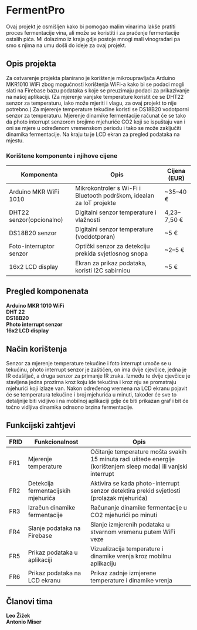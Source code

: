 # FermentPro

Ovaj projekt je osmišljen kako bi pomogao malim vinarima lakše pratiti proces fermentacije vina, ali može se koristiti i za praćenje fermentacije ostalih pića. Mi dolazimo iz kraja gdje postoje mnogi mali vinogradari pa smo s njima na umu došli do ideje za ovaj projekt.

## Opis projekta
Za ostvarenje projekta planirano je korištenje mikroupravljača Arduino MKR1010 WiFi zbog mogućnosti korištenja WiFi-a kako bi se podaci mogli slati na Firebase bazu podataka s koje se preuzimaju podaci za prikazivanje na našoj aplikaciji. (Za mjerenje vanjske temperature koristit će se DHT22 senzor za temperaturu, iako može mjeriti i vlagu, za ovaj projekt to nije potrebno.) Za mjerenje temperature tekućine koristi se DS18B20 vodotporni senzor za temperaturu. Mjerenje dinamike fermentacije računat će se tako da photo interrupt senzorom brojimo mjehuriće CO2 koji se ispuštaju van i oni se mjere u određenom vremenskom periodu i tako se može zaključiti dinamika fermentacije. Na kraju tu je LCD ekran za pregled podataka na mjestu.

  ### Korištene komponente i njihove cijene

  |Komponenta | Opis | Cijena (EUR) |
  |------------|-------|---------------|
  |Arduino MKR WiFi 1010 | Mikrokontroler s Wi-Fi i Bluetooth podrškom, idealan za IoT projekte | ~35–40 € |
  DHT22 senzor(opcionalno)| Digitalni senzor temperature i vlažnosti | 4,23–7,50 € | 
  DS18B20 senzor | Digitalni senzor temperature (voddotporan) | ~5 € |
  Foto-interruptor senzor | Optički senzor za detekciju prekida svjetlosnog snopa | ~2–5 € |
  16x2 LCD display | Ekran za prikaz podataka, koristi I2C sabirnicu | ~5 € |


## Pregled komponenata
  **Arduino MKR 1010 WiFi**  
  **DHT 22**  
  **DS18B20**  
  **Photo interrupt senzor**  
  **16x2 LCD display**  

## Način korištenja
 Senzor za mjerenje temperature tekućine i foto interrupt umoče se u tekućinu, photo interrupt senzor je zaštičen, on ima dvije cjevčice, jedna je IR odašiljač, a druga senzor za primanje IR zraka. Između te dvije cjevčice je stavljena jedna prozirna kroz koju ide tekućina i kroz nju se promatraju mjehurići koji izlaze van.
 Nakon određenog vremena na LCD ekranu pojavit će se temperatura tekućine i broj mjehurića u minuti, također će sve to detaljnije biti vidljivo i na mobilnoj aplikaciji gdje će biti prikazan graf i bit će točno vidljiva dinamika odnsono brzina fermentacije.
## Funkcijski zahtjevi

FRID | Funkcionalnost | Opis
-----|-----------------|---------
FR1 | Mjerenje temperature | Očitanje temperature mošta svakih 15 minuta radi uštede energije (korištenjem sleep moda) ili vanjski interrupt
FR2 | Detekcija fermentacijskih mjehurića | Aktivira se kada photo-interrupt senzor detektira prekid svjetlosti (prolazak mjehurića)
FR3 | Izračun dinamike fermentacije | Računanje dinamike fermentacije u CO2 mjehurići po minuti
FR4 | Slanje podataka na Firebase | Slanje izmjerenih podataka u stvarnom vremenu putem WiFi veze
FR5 | Prikaz podataka u aplikaciji | Vizualizacija temperature i dinamike vrenja kroz mobilnu aplikaciju
FR6 | Prikaz podataka na LCD ekranu | Prikaz zadnje izmjerene temperature i dinamike vrenja

## Članovi tima
  __Leo Žižek__  
  __Antonio Miser__  
